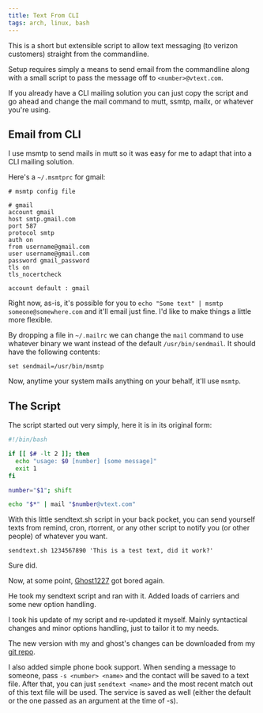 ```yaml
---
title: Text From CLI
tags: arch, linux, bash
---
```


This is a short but extensible script to allow text messaging (to
verizon customers) straight from the commandline.

Setup requires simply a means to send email from the commandline
along with a small script to pass the message off to
`<number>@vtext.com`.

If you already have a CLI mailing solution you can just copy the
script and go ahead and change the mail command to mutt, ssmtp,
mailx, or whatever you're using.

## Email from CLI

I use msmtp to send mails in mutt so it was easy for me to adapt
that into a CLI mailing solution.

Here's a `~/.msmtprc` for gmail:

    # msmtp config file
    
    # gmail
    account gmail 
    host smtp.gmail.com
    port 587
    protocol smtp
    auth on
    from username@gmail.com
    user username@gmail.com
    password gmail_password
    tls on
    tls_nocertcheck
    
    account default : gmail

Right now, as-is, it's possible for you to
`echo "Some text" | msmtp someone@somewhere.com` and it'll email
just fine. I'd like to make things a little more flexible.

By dropping a file in `~/.mailrc` we can change the `mail` command
to use whatever binary we want instead of the default
`/usr/bin/sendmail`. It should have the following contents:

    set sendmail=/usr/bin/msmtp

Now, anytime your system mails anything on your behalf, it'll use
`msmtp`.

## The Script

The script started out very simply, here it is in its original form:

```bash 
#!/bin/bash

if [[ $# -lt 2 ]]; then
  echo "usage: $0 [number] [some message]"
  exit 1
fi

number="$1"; shift

echo "$*" | mail "$number@vtext.com"
```

With this little sendtext.sh script in your back pocket, you can
send yourself texts from remind, cron, rtorrent, or any other
script to notify you (or other people) of whatever you want.

    sendtext.sh 1234567890 'This is a test text, did it work?'

Sure did.

Now, at some point, [Ghost1227](http://ghost1227.com) got bored
again.

He took my sendtext script and ran with it. Added loads of carriers
and some new option handling.

I took his update of my script and re-updated it myself. Mainly
syntactical changes and minor options handling, just to tailor it
to my needs.

The new version with my and ghost's changes can be downloaded from
my
[git repo](http://github.com/pbrisbin/scripts/blob/pre-cleanout/sendtext).

I also added simple phone book support. When sending a message to
someone, pass `-s <number> <name>` and the contact will be saved to
a text file. After that, you can just `sendtext <name>` and the
most recent match out of this text file will be used. The service
is saved as well (either the default or the one passed as an
argument at the time of -s).
